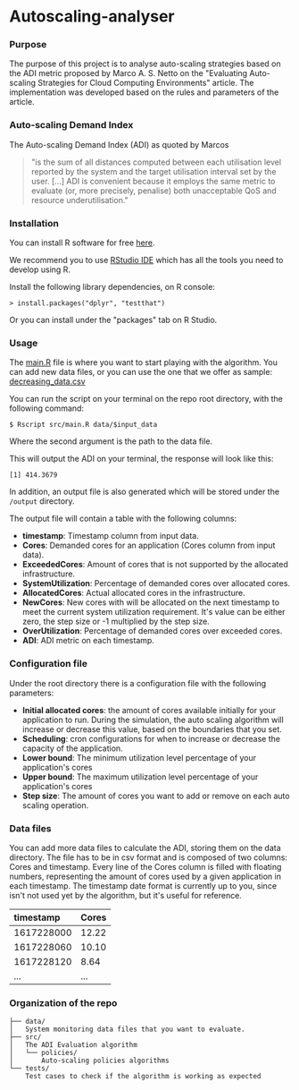 # Autoscaling-analyser

### Purpose
The purpose of this project is to analyse auto-scaling strategies based on the
ADI metric proposed by Marco A. S. Netto on the "Evaluating Auto-scaling Strategies for Cloud Computing Environments" article. The implementation was developed based on the rules and parameters of the article.

### Auto-scaling Demand Index

The Auto-scaling Demand Index (ADI) as quoted by Marcos 

> "is the sum of all distances computed between each utilisation level reported by the system and the target utilisation interval set by the user. [...] ADI is convenient because it employs the same metric to evaluate (or, more precisely, penalise) both
unacceptable QoS and resource underutilisation."

### Installation

You can install R software for free [here](https://www.r-project.org/).

We recommend you to use [RStudio IDE](https://www.rstudio.com/products/rstudio/download/)
which has all the tools you need to develop using R.

Install the following library dependencies, on R console:
```
> install.packages("dplyr", "testthat")
```
Or you can install under the "packages" tab on R Studio.

### Usage

The [main.R](https://github.com/ufcg-lsd/autoscaling-analyser/blob/main/src/main.R) file is where you want to start playing with the algorithm. 
You can add new data files, or you can use the one that we offer as sample: 
[decreasing_data.csv](https://github.com/ufcg-lsd/autoscaling-analyser/blob/main/data/decreasing_data.csv)

You can run the script on your terminal on the repo root directory, with the following command:
```
$ Rscript src/main.R data/$input_data
```
Where the second argument is the path to the data file.

This will output the ADI on your terminal, the response will look like this:
```
[1] 414.3679
```
In addition, an output file is also generated which will be stored under the
``/output`` directory.

The output file will contain a table with the following columns:

- **timestamp**: Timestamp column from input data.
- **Cores**: Demanded cores for an application (Cores column from input data).
- **ExceededCores**: Amount of cores that is not supported by the allocated
infrastructure.
- **SystemUtilization**: Percentage of demanded cores over allocated cores.
- **AllocatedCores**: Actual allocated cores in the infrastructure.
- **NewCores**: New cores with will be allocated on the next timestamp to meet
the current system utilization requirement. It's value can be either zero, 
the step size or -1 multiplied by the step size.
- **OverUtilization**: Percentage of demanded cores over exceeded cores.
- **ADI**: ADI metric on each timestamp.

### Configuration file

Under the root directory there is a configuration file with the following parameters:

- **Initial allocated cores**: the amount of cores available initially for your application
to run. During the simulation, the auto scaling algorithm will increase or decrease
this value, based on the boundaries that you set.
- **Scheduling**: cron configurations for when to increase or decrease the capacity of the application.
- **Lower bound**: The minimum utilization level percentage of your application's cores
- **Upper bound**: The maximum utilization level percentage of your application's cores
- **Step size**: The amount of cores you want to add or remove on each auto scaling operation.

### Data files

You can add more data files to calculate the ADI, storing them on the data
directory.
The file has to be in csv format and is composed of two columns: Cores and timestamp.
Every line of the Cores column is filled with floating numbers,
representing the amount of cores used by a given application in each timestamp.
The timestamp date format is currently up to you, since isn't not used yet by
the algorithm, but it's useful for reference.

| timestamp   | Cores     |
|:------------|:----------| 
| 1617228000  | 12.22     | 
| 1617228060  | 10.10     |   
| 1617228120  | 8.64      |    
| ...         | ...       |

### Organization of the repo
```
├── data/
│   System monitoring data files that you want to evaluate.
├── src/
│   The ADI Evaluation algorithm
│   └── policies/
│       Auto-scaling policies algorithms
└── tests/
    Test cases to check if the algorithm is working as expected
```
